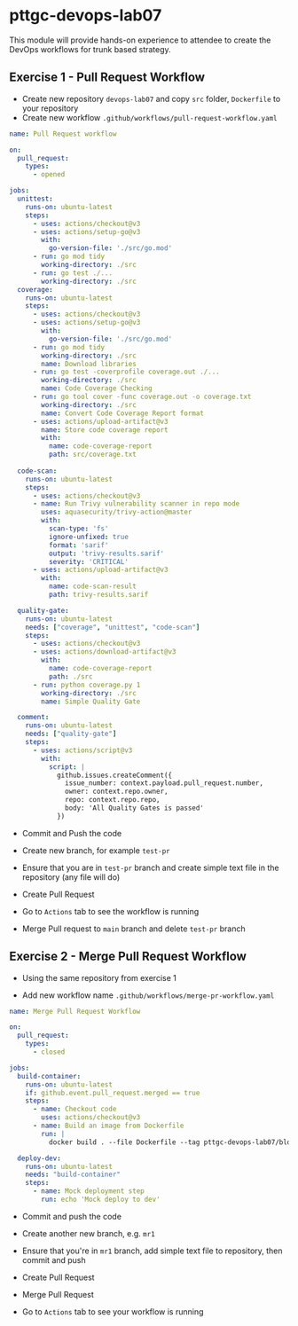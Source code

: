 # pttgc-devops-lab07
This module will provide hands-on experience to attendee to create the DevOps workflows for trunk based strategy.

## Exercise 1 - Pull Request Workflow

- Create new repository `devops-lab07` and copy `src` folder, `Dockerfile` to your repository
- Create new workflow `.github/workflows/pull-request-workflow.yaml`
```yaml
name: Pull Request workflow

on: 
  pull_request:
    types:
      - opened

jobs:
  unittest:
    runs-on: ubuntu-latest
    steps:
      - uses: actions/checkout@v3
      - uses: actions/setup-go@v3
        with:
          go-version-file: './src/go.mod'
      - run: go mod tidy
        working-directory: ./src
      - run: go test ./...
        working-directory: ./src
  coverage:
    runs-on: ubuntu-latest
    steps:
      - uses: actions/checkout@v3
      - uses: actions/setup-go@v3
        with:
          go-version-file: './src/go.mod'
      - run: go mod tidy
        working-directory: ./src
        name: Download libraries
      - run: go test -coverprofile coverage.out ./...
        working-directory: ./src
        name: Code Coverage Checking
      - run: go tool cover -func coverage.out -o coverage.txt
        working-directory: ./src
        name: Convert Code Coverage Report format
      - uses: actions/upload-artifact@v3
        name: Store code coverage report 
        with:
          name: code-coverage-report
          path: src/coverage.txt
  
  code-scan:
    runs-on: ubuntu-latest
    steps:
      - uses: actions/checkout@v3
      - name: Run Trivy vulnerability scanner in repo mode
        uses: aquasecurity/trivy-action@master
        with:
          scan-type: 'fs'
          ignore-unfixed: true
          format: 'sarif'
          output: 'trivy-results.sarif'
          severity: 'CRITICAL'
      - uses: actions/upload-artifact@v3
        with:
          name: code-scan-result
          path: trivy-results.sarif

  quality-gate:
    runs-on: ubuntu-latest
    needs: ["coverage", "unittest", "code-scan"]
    steps:
      - uses: actions/checkout@v3
      - uses: actions/download-artifact@v3
        with:
          name: code-coverage-report
          path: ./src
      - run: python coverage.py 1
        working-directory: ./src
        name: Simple Quality Gate

  comment:
    runs-on: ubuntu-latest
    needs: ["quality-gate"]
    steps:
      - uses: actions/script@v3
        with:
          script: |
            github.issues.createComment({
              issue_number: context.payload.pull_request.number,
              owner: context.repo.owner,
              repo: context.repo.repo,
              body: 'All Quality Gates is passed'
            })
```

- Commit and Push the code

- Create new branch, for example `test-pr`

- Ensure that you are in `test-pr` branch and create simple text file in the repository (any file will do)

- Create Pull Request 

- Go to `Actions` tab to see the workflow is running

- Merge Pull request to `main` branch and delete `test-pr` branch


## Exercise 2 - Merge Pull Request Workflow

- Using the same repository from exercise 1

- Add new workflow name `.github/workflows/merge-pr-workflow.yaml`
```yaml
name: Merge Pull Request Workflow

on: 
  pull_request:
    types:
      - closed

jobs:
  build-container:
    runs-on: ubuntu-latest
    if: github.event.pull_request.merged == true
    steps:
      - name: Checkout code
        uses: actions/checkout@v3
      - name: Build an image from Dockerfile
        run: |
          docker build . --file Dockerfile --tag pttgc-devops-lab07/blog-service:${{ github.sha }}

  deploy-dev:
    runs-on: ubuntu-latest
    needs: "build-container"
    steps:
      - name: Mock deployment step 
        run: echo 'Mock deploy to dev'
```

- Commit and push the code

- Create another new branch, e.g. `mr1`

- Ensure that you're in `mr1` branch, add simple text file to repository, then commit and push

- Create Pull Request

- Merge Pull Request

- Go to `Actions` tab to see your workflow is running